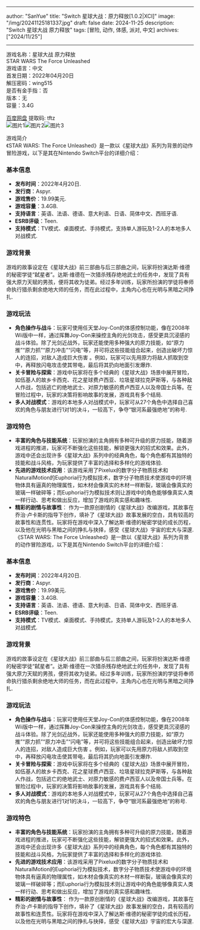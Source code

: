 
---
author: "SanYue"
title: "Switch 星球大战：原力释放[1.0.2|XCI]"
image: "/img/20241125181337.jpg"
draft: false
date: 2024-11-25
description: "Switch 星球大战 原力释放"
tags: [冒险, 动作, 体感, 派对, 中文]
archives: ["2024/11/25"]

---

游戏名称：星球大战 原力释放   
STAR WARS The Force Unleashed    
游戏语言：中文  
首发日期：2022年04月20日  
解压密码：wing515  
是否有金手指：否  
版本：无   
容量：3.4G

[百度网盘](https://pan.baidu.com/s/1OJBU93cJbgl3OyqC65MMdw) 提取码: tftz  
![图片1](/img/e3db93.jpg)![图片2](/img/8677c8.jpg)![图片3](/img/96c84b.jpg)  

游戏简介  
《STAR WARS: The Force Unleashed》是一款以《星球大战》系列为背景的动作冒险游戏，以下是其在Nintendo Switch平台的详细介绍：

### 基本信息
- **发布时间**：2022年4月20日.
- **发行商**：Aspyr.
- **游戏售价**：19.99美元.
- **游戏容量**：3.4GB.
- **支持语言**：英语、法语、德语、意大利语、日语、简体中文、西班牙语.
- **ESRB评级**：Teen.
- **支持模式**：TV模式、桌面模式、手持模式，支持单人游玩及1-2人的本地多人对战模式.

### 游戏背景
游戏的故事设定在《星球大战》前三部曲与后三部曲之间，玩家将扮演达斯·维德的秘密学徒“弑星者”。达斯·维德在一次猎杀残存绝地武士的任务中，发现了具有强大原力天赋的男孩，便将其收为徒弟。经过多年训练，玩家所扮演的学徒将奉师命执行猎杀剩余绝地大师的任务，而在此过程中，主角内心也在光明与黑暗之间挣扎.

### 游戏玩法
- **角色操作与战斗**：玩家可使用任天堂Joy-Con的体感控制功能，像在2008年Wii版中一样，通过挥舞Joy-Con来操控主角的光剑攻击，感受更具沉浸感的战斗体验。除了光剑近战外，玩家还能使用多种强大的原力技能，如“原力推”“原力抓”“原力冲击”“闪电”等，并可将这些技能组合起来，创造出破坏力惊人的连招，对敌人造成巨大伤害 。例如，玩家可以先用原力将敌人抓取到空中，再释放闪电攻击使其带电，最后将其扔向地面引发爆炸.
- **关卡冒险与探索**：游戏中玩家将在多个经典的《星球大战》场景中展开冒险，如伍基人的故乡卡西克、花之星球费卢西亚、垃圾星球拉克萨斯等，与各种敌人作战，包括逃亡的绝地武士、对原力敏感的费卢西亚人以及帝国士兵等。在冒险过程中，玩家的决策将影响故事的发展，游戏具有多个结局.
- **多人对战模式**：游戏的本地多人对战模式中，玩家可从27个角色中选择自己喜欢的角色与朋友进行1对1的决斗，一较高下，争夺“银河系最强绝地”的称号.

### 游戏特色
- **丰富的角色与技能系统**：玩家扮演的主角拥有多种可升级的原力技能，随着游戏进程的推进，玩家可不断强化这些技能，解锁更强大的招式和效果。此外，游戏中还会出现许多《星球大战》系列中的经典角色，每个角色都有其独特的技能和战斗风格，为玩家提供了丰富的选择和多样化的游戏体验.
- **先进的游戏技术应用**：该游戏采用了Pixelux的数字分子物质技术和NaturalMotion的Euphoria行为模拟技术，数字分子物质技术使游戏中的环境物体具有逼真的物理属性，如木材会像真实的木材一样断裂，玻璃会像真实的玻璃一样破碎等；而Euphoria行为模拟技术则让游戏中的角色能够像真实人类一样行动、思考和做出反应，增加了游戏的真实感和趣味性.
- **精彩的剧情与故事性**： 作为一款原创剧情的《星球大战》改编游戏，其故事在乔治·卢卡斯的指导下创作，填补了《星球大战》故事发展的空白，具有较高的故事性和连贯性。玩家将在游戏中深入了解达斯·维德的秘密学徒的成长历程，以及他在光明与黑暗之间的挣扎与抉择，感受《星球大战》宇宙的宏大与深邃.
 《STAR WARS: The Force Unleashed》是一款以《星球大战》系列为背景的动作冒险游戏，以下是其在Nintendo Switch平台的详细介绍：

### 基本信息
- **发布时间**：2022年4月20日.
- **发行商**：Aspyr.
- **游戏售价**：19.99美元.
- **游戏容量**：3.4GB.
- **支持语言**：英语、法语、德语、意大利语、日语、简体中文、西班牙语.
- **ESRB评级**：Teen.
- **支持模式**：TV模式、桌面模式、手持模式，支持单人游玩及1-2人的本地多人对战模式.

### 游戏背景
游戏的故事设定在《星球大战》前三部曲与后三部曲之间，玩家将扮演达斯·维德的秘密学徒“弑星者”。达斯·维德在一次猎杀残存绝地武士的任务中，发现了具有强大原力天赋的男孩，便将其收为徒弟。经过多年训练，玩家所扮演的学徒将奉师命执行猎杀剩余绝地大师的任务，而在此过程中，主角内心也在光明与黑暗之间挣扎.

### 游戏玩法
- **角色操作与战斗**：玩家可使用任天堂Joy-Con的体感控制功能，像在2008年Wii版中一样，通过挥舞Joy-Con来操控主角的光剑攻击，感受更具沉浸感的战斗体验。除了光剑近战外，玩家还能使用多种强大的原力技能，如“原力推”“原力抓”“原力冲击”“闪电”等，并可将这些技能组合起来，创造出破坏力惊人的连招，对敌人造成巨大伤害 。例如，玩家可以先用原力将敌人抓取到空中，再释放闪电攻击使其带电，最后将其扔向地面引发爆炸.
- **关卡冒险与探索**：游戏中玩家将在多个经典的《星球大战》场景中展开冒险，如伍基人的故乡卡西克、花之星球费卢西亚、垃圾星球拉克萨斯等，与各种敌人作战，包括逃亡的绝地武士、对原力敏感的费卢西亚人以及帝国士兵等。在冒险过程中，玩家的决策将影响故事的发展，游戏具有多个结局.
- **多人对战模式**：游戏的本地多人对战模式中，玩家可从27个角色中选择自己喜欢的角色与朋友进行1对1的决斗，一较高下，争夺“银河系最强绝地”的称号.

### 游戏特色
- **丰富的角色与技能系统**：玩家扮演的主角拥有多种可升级的原力技能，随着游戏进程的推进，玩家可不断强化这些技能，解锁更强大的招式和效果。此外，游戏中还会出现许多《星球大战》系列中的经典角色，每个角色都有其独特的技能和战斗风格，为玩家提供了丰富的选择和多样化的游戏体验.
- **先进的游戏技术应用**：该游戏采用了Pixelux的数字分子物质技术和NaturalMotion的Euphoria行为模拟技术，数字分子物质技术使游戏中的环境物体具有逼真的物理属性，如木材会像真实的木材一样断裂，玻璃会像真实的玻璃一样破碎等；而Euphoria行为模拟技术则让游戏中的角色能够像真实人类一样行动、思考和做出反应，增加了游戏的真实感和趣味性.
- **精彩的剧情与故事性**： 作为一款原创剧情的《星球大战》改编游戏，其故事在乔治·卢卡斯的指导下创作，填补了《星球大战》故事发展的空白，具有较高的故事性和连贯性。玩家将在游戏中深入了解达斯·维德的秘密学徒的成长历程，以及他在光明与黑暗之间的挣扎与抉择，感受《星球大战》宇宙的宏大与深邃.
 
